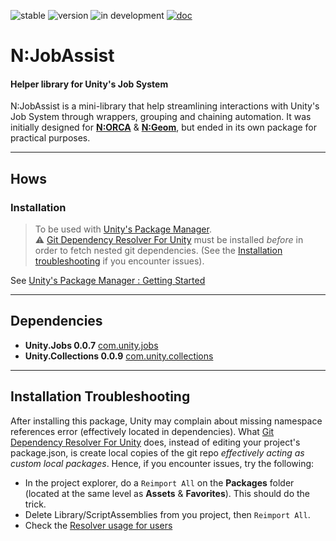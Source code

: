 ![stable](https://img.shields.io/badge/stable-darkgreen.svg)
![version](https://img.shields.io/badge/dynamic/json?color=blue&label=version&query=version&url=https%3A%2F%2Fraw.githubusercontent.com%2FNebukam%2Fcom.nebukam.job-assist%2Fmaster%2Fpackage.json)
![in development](https://img.shields.io/badge/status-in%20development-blue.svg)
[![doc](https://img.shields.io/badge/documentation-darkgreen.svg)](https://nebukam.github.io/docs/unity/com.nebukam.job-assist/)

# N:JobAssist
#### Helper library for Unity's Job System

N:JobAssist is a mini-library that help streamlining interactions with Unity's Job System through wrappers, grouping and chaining automation.
It was initially designed for [**N:ORCA**](https://github.com/Nebukam/com.nebukam.orca) & [**N:Geom**](https://github.com/Nebukam/com.nebukam.geom), but ended in its own package for practical purposes.

---
## Hows

### Installation
> To be used with [Unity's Package Manager](https://docs.unity3d.com/Manual/upm-ui-giturl.html).  
> ⚠ [Git Dependency Resolver For Unity](https://github.com/mob-sakai/GitDependencyResolverForUnity) must be installed *before* in order to fetch nested git dependencies. (See the [Installation troubleshooting](#installation-troubleshooting) if you encounter issues).  

See [Unity's Package Manager : Getting Started](https://docs.unity3d.com/Manual/upm-parts.html)

---
## Dependencies
- **Unity.Jobs 0.0.7** [com.unity.jobs]()
- **Unity.Collections 0.0.9** [com.unity.collections]()

---
## Installation Troubleshooting

After installing this package, Unity may complain about missing namespace references error (effectively located in dependencies). What [Git Dependency Resolver For Unity](https://github.com/mob-sakai/GitDependencyResolverForUnity) does, instead of editing your project's package.json, is create local copies of the git repo *effectively acting as custom local packages*.
Hence, if you encounter issues, try the following:
- In the project explorer, do a ```Reimport All``` on the **Packages** folder (located at the same level as **Assets** & **Favorites**). This should do the trick.
- Delete Library/ScriptAssemblies from you project, then ```Reimport All```.
- Check the [Resolver usage for users](https://github.com/mob-sakai/GitDependencyResolverForUnity#usage)


